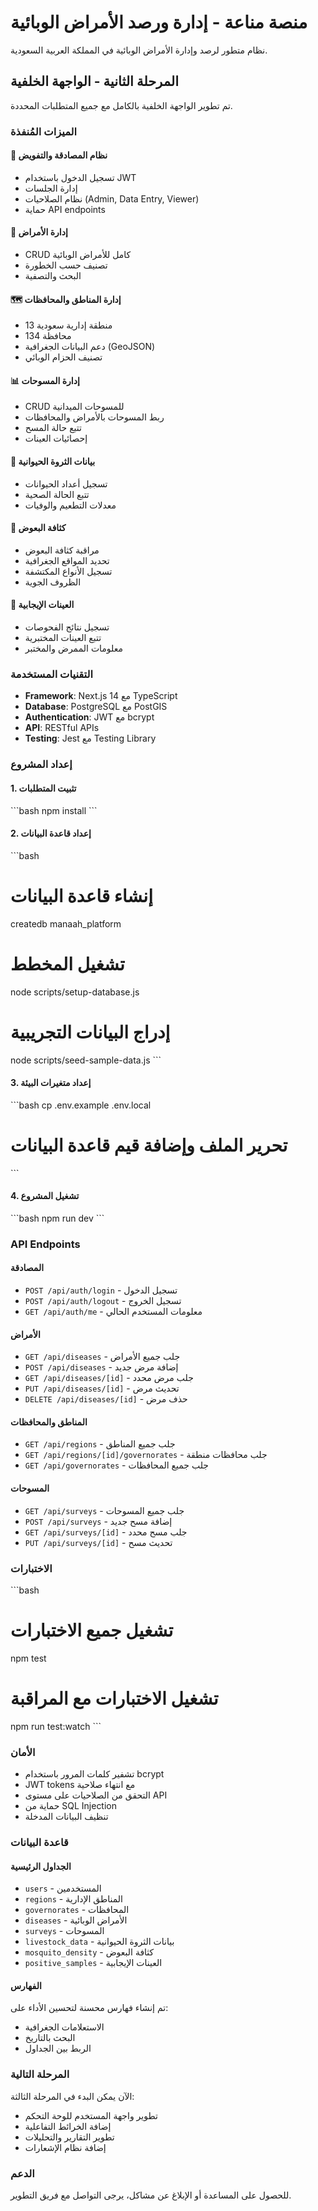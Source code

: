 # منصة مناعة - إدارة ورصد الأمراض الوبائية

نظام متطور لرصد وإدارة الأمراض الوبائية في المملكة العربية السعودية.

## المرحلة الثانية - الواجهة الخلفية

تم تطوير الواجهة الخلفية بالكامل مع جميع المتطلبات المحددة.

### الميزات المُنفذة

#### 🔐 نظام المصادقة والتفويض
- تسجيل الدخول باستخدام JWT
- إدارة الجلسات
- نظام الصلاحيات (Admin, Data Entry, Viewer)
- حماية API endpoints

#### 🦠 إدارة الأمراض
- CRUD كامل للأمراض الوبائية
- تصنيف حسب الخطورة
- البحث والتصفية

#### 🗺️ إدارة المناطق والمحافظات
- 13 منطقة إدارية سعودية
- 134 محافظة
- دعم البيانات الجغرافية (GeoJSON)
- تصنيف الحزام الوبائي

#### 📊 إدارة المسوحات
- CRUD للمسوحات الميدانية
- ربط المسوحات بالأمراض والمحافظات
- تتبع حالة المسح
- إحصائيات العينات

#### 🐄 بيانات الثروة الحيوانية
- تسجيل أعداد الحيوانات
- تتبع الحالة الصحية
- معدلات التطعيم والوفيات

#### 🦟 كثافة البعوض
- مراقبة كثافة البعوض
- تحديد المواقع الجغرافية
- تسجيل الأنواع المكتشفة
- الظروف الجوية

#### 🧪 العينات الإيجابية
- تسجيل نتائج الفحوصات
- تتبع العينات المختبرية
- معلومات الممرض والمختبر

### التقنيات المستخدمة

- **Framework**: Next.js 14 مع TypeScript
- **Database**: PostgreSQL مع PostGIS
- **Authentication**: JWT مع bcrypt
- **API**: RESTful APIs
- **Testing**: Jest مع Testing Library

### إعداد المشروع

#### 1. تثبيت المتطلبات
\`\`\`bash
npm install
\`\`\`

#### 2. إعداد قاعدة البيانات
\`\`\`bash
# إنشاء قاعدة البيانات
createdb manaah_platform

# تشغيل المخطط
node scripts/setup-database.js

# إدراج البيانات التجريبية
node scripts/seed-sample-data.js
\`\`\`

#### 3. إعداد متغيرات البيئة
\`\`\`bash
cp .env.example .env.local
# تحرير الملف وإضافة قيم قاعدة البيانات
\`\`\`

#### 4. تشغيل المشروع
\`\`\`bash
npm run dev
\`\`\`

### API Endpoints

#### المصادقة
- `POST /api/auth/login` - تسجيل الدخول
- `POST /api/auth/logout` - تسجيل الخروج
- `GET /api/auth/me` - معلومات المستخدم الحالي

#### الأمراض
- `GET /api/diseases` - جلب جميع الأمراض
- `POST /api/diseases` - إضافة مرض جديد
- `GET /api/diseases/[id]` - جلب مرض محدد
- `PUT /api/diseases/[id]` - تحديث مرض
- `DELETE /api/diseases/[id]` - حذف مرض

#### المناطق والمحافظات
- `GET /api/regions` - جلب جميع المناطق
- `GET /api/regions/[id]/governorates` - جلب محافظات منطقة
- `GET /api/governorates` - جلب جميع المحافظات

#### المسوحات
- `GET /api/surveys` - جلب جميع المسوحات
- `POST /api/surveys` - إضافة مسح جديد
- `GET /api/surveys/[id]` - جلب مسح محدد
- `PUT /api/surveys/[id]` - تحديث مسح

### الاختبارات

\`\`\`bash
# تشغيل جميع الاختبارات
npm test

# تشغيل الاختبارات مع المراقبة
npm run test:watch
\`\`\`

### الأمان

- تشفير كلمات المرور باستخدام bcrypt
- JWT tokens مع انتهاء صلاحية
- التحقق من الصلاحيات على مستوى API
- حماية من SQL Injection
- تنظيف البيانات المدخلة

### قاعدة البيانات

#### الجداول الرئيسية
- `users` - المستخدمين
- `regions` - المناطق الإدارية
- `governorates` - المحافظات
- `diseases` - الأمراض الوبائية
- `surveys` - المسوحات
- `livestock_data` - بيانات الثروة الحيوانية
- `mosquito_density` - كثافة البعوض
- `positive_samples` - العينات الإيجابية

#### الفهارس
تم إنشاء فهارس محسنة لتحسين الأداء على:
- الاستعلامات الجغرافية
- البحث بالتاريخ
- الربط بين الجداول

### المرحلة التالية

الآن يمكن البدء في المرحلة الثالثة:
- تطوير واجهة المستخدم للوحة التحكم
- إضافة الخرائط التفاعلية
- تطوير التقارير والتحليلات
- إضافة نظام الإشعارات

### الدعم

للحصول على المساعدة أو الإبلاغ عن مشاكل، يرجى التواصل مع فريق التطوير.
